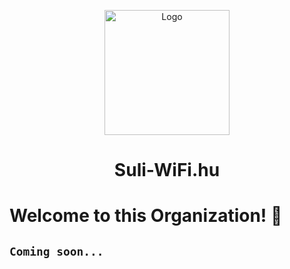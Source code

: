 <p align="center"> <img src="https://media.discordapp.net/attachments/807721397576663050/998182675644948550/sw1transparent.png?width=375&height=375" alt="Logo" width="200" height="200"> </a>
<h1 align="center">Suli-WiFi.hu</h1>

# Welcome to this Organization! :wave: 


## `Coming soon...`
  
